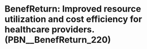 # BenefReturn: __Improved resource utilization and cost efficiency for healthcare providers.__ (PBN__BenefReturn_220)

